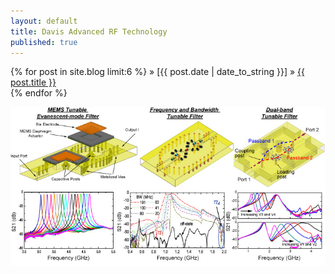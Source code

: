 ```yaml
---
layout: default
title: Davis Advanced RF Technology
published: true
---
```

<p class>
{% for post in site.blog limit:6 %}
      » [{{ post.date | date_to_string }}] » <a href="{{ post.url }}" title="{{ post.title }}">{{ post.title }}</a><br>
{% endfor %}
</p>

![test image](image/tunable-filter.jpg)
